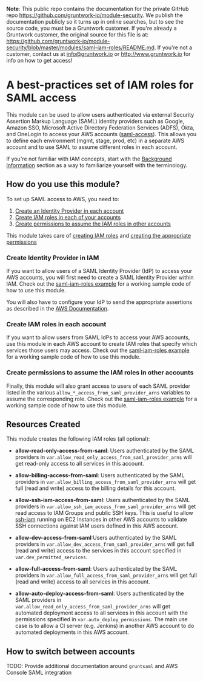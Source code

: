 **Note**: This public repo contains the documentation for the private GitHub repo <https://github.com/gruntwork-io/module-security>.
We publish the documentation publicly so it turns up in online searches, but to see the source code, you must be a Gruntwork customer.
If you're already a Gruntwork customer, the original source for this file is at: <https://github.com/gruntwork-io/module-security/blob/master/modules/saml-iam-roles/README.md>.
If you're not a customer, contact us at <info@gruntwork.io> or <http://www.gruntwork.io> for info on how to get access!

# A best-practices set of IAM roles for SAML access

This module can be used to allow users authenticated via external Security Assertion Markup Language (SAML) identity 
providers such as Google, Amazon SSO, Microsoft Active Directory Federation Services (ADFS), Okta, and OneLogin to access 
your AWS accounts ([saml-access](https://docs.aws.amazon.com/IAM/latest/UserGuide/id_roles_providers_enable-console-saml.html)). 
This allows you to define each environment (mgmt, stage, prod, etc) in a separate AWS account and to use SAML to assume
different roles in each account.

If you're not familiar with IAM concepts, start with the [Background Information](#background-information) section as a 
way to familiarize yourself with the terminology.

## How do you use this module?

To set up SAML access to AWS, you need to:

1. [Create an Identity Provider in each account](#create-identity-provider)
1. [Create IAM roles in each of your accounts](#create-iam-roles)
1. [Create permissions to assume the IAM roles in other accounts](#create-permissions-to-assume-the-iam-roles-in-other-accounts)

This module takes care of [creating IAM roles](#create-iam-roles) and [creating the appropriate permissions](#create-permissions-to-assume-the-iam-roles-in-other-accounts) 

### Create Identity Provider in IAM

If you want to allow users of a SAML Identity Provider (IdP) to access your AWS accounts, you will first need to create
a SAML Identity Provider within IAM. Check out the [saml-iam-roles 
example](/examples/saml-iam-roles) for a working sample code of how to use this module.

You will also have to configure your IdP to send the appropriate assertions as described in the
[AWS Documentation](https://docs.aws.amazon.com/IAM/latest/UserGuide/id_roles_providers_create_saml_assertions.html).

### Create IAM roles in each account

If you want to allow users from SAML IdPs to access your AWS accounts, use this module in each AWS account to create IAM 
roles that specify which services those users may access. Check out the [saml-iam-roles 
example](/examples/saml-iam-roles) for a working sample code of how to use this module.


### Create permissions to assume the IAM roles in other accounts

Finally, this module will also grant access to users of each SAML provider listed in the various
`allow_*_access_from_saml_provider_arns` variables to assume the corresponding role. Check out the [saml-iam-roles 
example](/examples/saml-iam-roles) for a working sample code of how to use this module.

## Resources Created

This module creates the following IAM roles (all optional):

* **allow-read-only-access-from-saml**: Users authenticated by the SAML providers in
 `var.allow_read_only_access_from_saml_provider_arns` will get read-only access to all services in this account.

* **allow-billing-access-from-saml**: Users authenticated by the SAML providers in
  `var.allow_billing_access_from_saml_provider_arns` will get full (read and write) access to the billing details for 
  this account.

* **allow-ssh-iam-access-from-saml**: Users authenticated by the SAML providers in
  `var.allow_ssh_iam_access_from_saml_provider_arns` will get read access to IAM Groups and public SSH keys. This is
  useful to allow [ssh-iam](/modules/ssh-iam) running on EC2 Instances in other AWS accounts to validate SSH 
  connections against IAM users defined in this AWS account.

* **allow-dev-access-from-saml**:Users authenticated by the SAML providers in
  `var.allow_dev_access_from_saml_provider_arns` will get full (read and write) access to the services in this account 
  specified in `var.dev_permitted_services`.

* **allow-full-access-from-saml**: Users authenticated by the SAML providers in
  `var.allow_full_access_from_saml_provider_arns` will get full (read and write) access to all services in this account.
  
* **allow-auto-deploy-access-from-saml**: Users authenticated by the SAML providers in
  `var.allow_read_only_access_from_saml_provider_arns` will get automated deployment access to all services in this 
  account with the permissions specified in `var.auto_deploy_permissions`. The main use case is to allow a CI server 
  (e.g. Jenkins) in another AWS account to do automated deployments in this AWS account.


## How to switch between accounts


TODO: Provide additional documentation around `gruntsaml` and AWS Console SAML integration